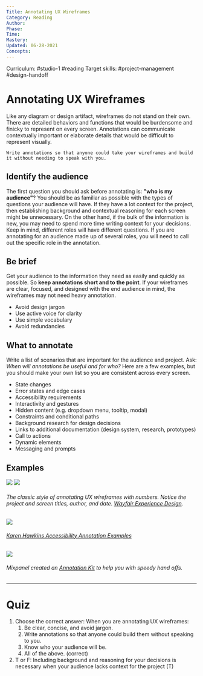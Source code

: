 ```yaml
---
Title: Annotating UX Wireframes
Category: Reading
Author: 
Phase:
Time: 
Mastery: 
Updated: 06-28-2021
Concepts: 
---
```

Curriculum: #studio-1 #reading 
Target skills: #project-management  #design-handoff 

# Annotating UX Wireframes
Like any diagram or design artifact, wireframes do not stand on their own. There are detailed behaviors and functions that would be burdensome and finicky to represent on every screen. Annotations can communicate contextually important or elaborate details that would be difficult to represent visually. 

```ad-note
Write annotations so that anyone could take your wireframes and build it without needing to speak with you. 
```

## Identify the audience
The first question you should ask before annotating is: **"who is my audience"**? You should be as familiar as possible with the types of questions your audience will have. If they have a lot context for the project, then establishing background and contextual reasoning for each screen might be unnecessary. On the other hand, if the bulk of the information is new, you may need to spend more time writing context for your decisions. Keep in mind, different roles will have different questions. If you are annotating for an audience made up of several roles, you will need to call out the specific role in the annotation.

## Be brief
Get your audience to the information they need as easily and quickly as possible. So **keep annotations short and to the point**.  If your wireframes are clear, focused, and designed with the end audience in mind, the wireframes may not need heavy annotation. 
- Avoid design jargon
- Use active voice for clarity
- Use simple vocabulary
- Avoid redundancies  

## What to annotate
Write a list of scenarios that are important for the audience and project. Ask: *When will annotations be useful and for who?* Here are a few examples, but you should make your own list so you are consistent across every screen. 
- State changes
- Error states and edge cases
- Accessibility requirements
- Interactivity and gestures
- Hidden content (e.g. dropdown menu, tooltip, modal)
- Constraints and conditional paths
- Background research for design decisions
- Links to additional documentation (design system, research, prototypes)
- Call to actions
- Dynamic elements
- Messaging and prompts

## Examples
![](https://prodesigncurriculum.s3.us-east-2.amazonaws.com/wireframe-annotation-1.png)
![](https://prodesigncurriculum.s3.us-east-2.amazonaws.com/wireframe-annotation-2.png)
###### The classic style of annotating UX wireframes with numbers. Notice the project and screen titles, author, and date. [Wayfair Experience Design](https://medium.com/wayfair-design/design-basics-annotating-your-work-6eac0562097f). 

![](https://prodesigncurriculum.s3.us-east-2.amazonaws.com/wireframe-annotation-3.png)
###### [Karen Hawkins Accessibility Annotation Examples](https://www.behance.net/gallery/78024369/Accessibility-Annotation-Examples)

![](https://prodesigncurriculum.s3.us-east-2.amazonaws.com/annotation-mixpanel.png)
###### Mixpanel created an [Annotation Kit](https://www.figma.com/community/file/806626024182535168/%F0%9F%93%9DAnnotation-Kit-2.0) to help you with speedy hand offs.

---
# Quiz
1. Choose the correct answer: When you are annotating UX wireframes: 
	1. Be clear, concise, and avoid jargon. 
	2. Write annotations so that anyone could build them without speaking to you. 
	3. Know who your audience will be. 
	4. All of the above. (correct)
2. T or F: Including background and reasoning for your decisions is necessary when your audience lacks context for the project (T)